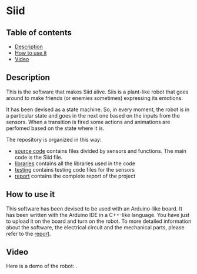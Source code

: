 # Siid

## Table of contents
- [Description](#description)
- [How to use it](#how_to_use_it)
- [Video](#video)

## Description

This is the software that makes Siid alive. Siis is a plant-like robot that goes around to make friends (or enemies sometimes) expressing its emotions. 

It has been devised as a state machine. So, in every moment, the robot is in a particular state and goes in the next one based on the inputs from the sensors. When a transition is fired some actions and animations are perfomed based on the state  where it is. 

The repository is organized in this way:
- [source code](source/Siid) contains files divided by sensors and functions. The main code is the Siid file. 
- [libraries](libraries) contains all the libraries used in the code
- [testing](kinect2_bridge) contains testing code files for the sensors
- [report](reportr) contains the complete report of the project

## How to use it

This software has been devised to be used with an Arduino-like board. It has been written with the Arduino IDE in a C++-like language. You have just to upload it on the board and turn on the robot. To more detailed information about the software, the electrical circuit and the mechanical parts, please refer to the [report](report).

## Video

Here is a demo of the robot: .


